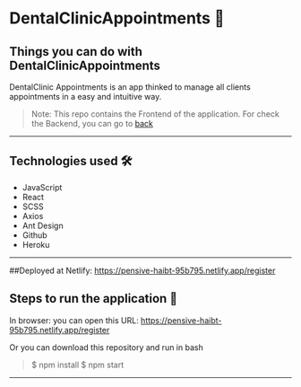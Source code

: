 
# DentalClinicAppointments 🦷

## Things you can do with DentalClinicAppointments 
DentalClinic Appointments is an app thinked to manage all clients appointments in a easy and intuitive way.

> Note: This repo contains the Frontend of the application. For check the Backend, you can go to [back](https://github.com/Antonini333/Backend-Dental-app.git)
---
## Technologies used 🛠️
- JavaScript
- React
- SCSS
- Axios
- Ant Design
- Github
- Heroku
---
##Deployed at Netlify: https://pensive-haibt-95b795.netlify.app/register

## Steps to run the application 🚀
In browser: you can open this URL: https://pensive-haibt-95b795.netlify.app/register

Or you can download this repository and run in bash
>  $ npm install
>  $ npm start
---
